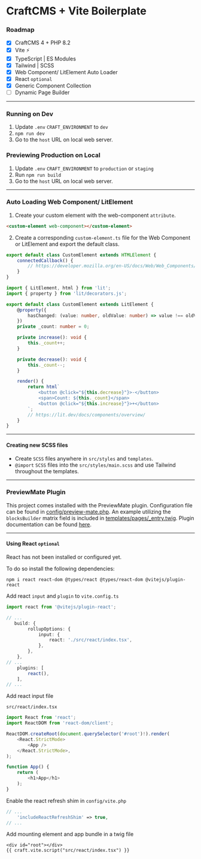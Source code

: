# CraftCMS + Vite Boilerplate

### Roadmap
- [x] CraftCMS 4 + PHP 8.2
- [x] Vite ⚡
- [x] TypeScript | ES Modules
- [x] Tailwind | SCSS
- [x] Web Component/ LitElement Auto Loader
- [x] React `optional`
- [x] Generic Component Collection
- [ ] Dynamic Page Builder

---

### Running on Dev
1. Update `.env` `CRAFT_ENVIRONMENT` to `dev`
2. `npm run dev`
3. Go to the `host` URL on local web server.

### Previewing Production on Local
1. Update `.env` `CRAFT_ENVIRONMENT` to `production` or `staging`
2. Run `npm run build`
3. Go to the `host` URL on local web server.

---

### Auto Loading Web Component/ LitElement

1. Create your custom element with the web-component `attribute`.
```html
<custom-element web-component></custom-element>
```

2. Create a corresponding `custom-element.ts` file for the Web Component or LitElement and export the default class.
```ts
export default class CustomElement extends HTMLElement {
    connectedCallback() {
        // https://developer.mozilla.org/en-US/docs/Web/Web_Components/Using_custom_elements
    }
}
```
```ts
import { LitElement, html } from 'lit';
import { property } from 'lit/decorators.js';

export default class CustomElement extends LitElement {
    @property({
        hasChanged: (value: number, oldValue: number) => value !== oldValue,
    })
    private _count: number = 0;

    private increase(): void {
        this._count++;
    }

    private decrease(): void {
        this._count--;
    }

    render() {
        return html`
            <button @click="${this.decrease}"}>-</button>
            <span>Count: ${this._count}</span>
            <button @click="${this.increase}"}>+</button>
        `;
        // https://lit.dev/docs/components/overview/
    }
}
```

---

#### Creating new SCSS files
* Create `SCSS` files anywhere in `src/styles` and `templates`.
* `@import` `SCSS` files into the `src/styles/main.scss` and use Tailwind throughout the templates.

---

### PreviewMate Plugin
This project comes installed with the PreviewMate plugin.
Configuration file can be found in [config/preview-mate.php](https://github.com/nicholashamilton/craft-vite/blob/main/config/preview-mate.php).
An example utilizing the `blocksBuilder` matrix field is included in [templates/pages/_entry.twig](https://github.com/nicholashamilton/craft-vite/blob/main/templates/pages/_entry.twig).
Plugin documentation can be found [here](https://github.com/nicholashamilton/craft-preview-mate).

---

#### Using React `optional`

React has not been installed or configured yet. 

To do so install the following dependencies: 

```
npm i react react-dom @types/react @types/react-dom @vitejs/plugin-react
```

Add react `input` and `plugin` to `vite.config.ts` 

```ts
import react from '@vitejs/plugin-react';

// ...
   build: {
        rollupOptions: {
            input: {
                react: './src/react/index.tsx',
            },
        },
    },
// ...
    plugins: [
        react(),
    ],
// ...
```

Add react input file 

`src/react/index.tsx` 

```ts
import React from 'react';
import ReactDOM from 'react-dom/client';

ReactDOM.createRoot(document.querySelector('#root')!).render(
    <React.StrictMode>
        <App />
    </React.StrictMode>,
);

function App() {
    return (
        <h1>App</h1>
    );
}
```

Enable the react refresh shim in `config/vite.php`

```php
// ...
    'includeReactRefreshShim' => true,
// ...
```

Add mounting element and app bundle in a twig file 

```twig
<div id="root"></div>
{{ craft.vite.script("src/react/index.tsx") }}
```
